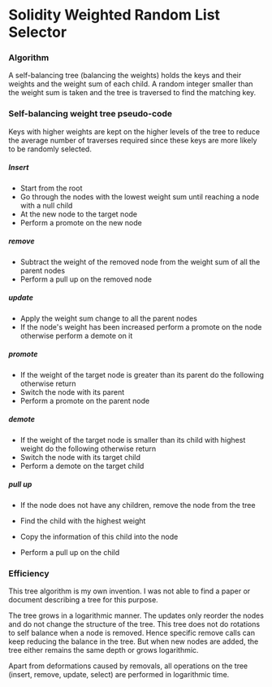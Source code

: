 # Solidity Weighted Random List Selector

### Algorithm

A self-balancing tree (balancing the weights) holds the keys and their weights and the weight sum of each child. A random integer smaller than the weight sum is taken and the tree is traversed to find the matching key.

### Self-balancing weight tree pseudo-code

Keys with higher weights are kept on the higher levels of the tree to reduce the average number of traverses required since these keys are more likely to be randomly selected.

##### Insert

- Start from the root
- Go through the nodes with the lowest weight sum until reaching a node with a null child
- At the new node to the target node
- Perform a promote on the new node

##### remove

- Subtract the weight of the removed node from the weight sum of all the parent nodes
- Perform a pull up on the removed node

##### update

- Apply the weight sum change to all the parent nodes
- If the node's weight has been increased perform a promote on the node otherwise perform a demote on it

##### promote

- If the weight of the target node is greater than its parent do the following otherwise return
- Switch the node with its parent
- Perform a promote on the parent node

##### demote

- If the weight of the target node is smaller than its child with highest weight do the following otherwise return
- Switch the node with its target child
- Perform a demote on the target child

##### pull up

- If the node does not have any children, remove the node from the tree

- Find the child with the highest weight
- Copy the information of this child into the node
- Perform a pull up on the child

### Efficiency

This tree algorithm is my own invention. I was not able to find a paper or document describing a tree for this purpose.

The tree grows in a logarithmic manner. The updates only reorder the nodes and do not change the structure of the tree. This tree does not do rotations to self balance when a node is removed. Hence specific remove calls can keep reducing the balance in the tree. But when new nodes are added, the tree either remains the same depth or grows logarithmic.

Apart from deformations caused by removals, all operations on the tree (insert, remove, update, select) are performed in logarithmic time.
